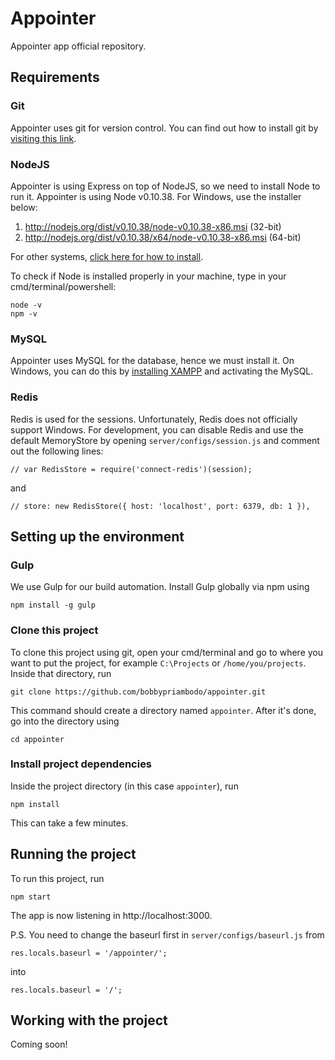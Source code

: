 # Appointer

Appointer app official repository.

## Requirements

### Git

Appointer uses git for version control. You can find out how to install git by [visiting this link](http://git-scm.com/book/en/v2/Getting-Started-Installing-Git).

### NodeJS

Appointer is using Express on top of NodeJS, so we need to install Node to run it. Appointer is using Node v0.10.38. For Windows, use the installer below:

1. http://nodejs.org/dist/v0.10.38/node-v0.10.38-x86.msi (32-bit)
2. http://nodejs.org/dist/v0.10.38/x64/node-v0.10.38-x86.msi (64-bit)

For other systems, [click here for how to install](https://nodejs.org/download/).

To check if Node is installed properly in your machine, type in your cmd/terminal/powershell:

    node -v
    npm -v

### MySQL

Appointer uses MySQL for the database, hence we must install it. On Windows, you can do this by [installing XAMPP](https://www.apachefriends.org/index.html) and activating the MySQL.

### Redis

Redis is used for the sessions. Unfortunately, Redis does not officially support Windows. For development, you can disable Redis and use the default MemoryStore by opening `server/configs/session.js` and comment out the following lines:

    // var RedisStore = require('connect-redis')(session);

and

    // store: new RedisStore({ host: 'localhost', port: 6379, db: 1 }),

## Setting up the environment

### Gulp

We use Gulp for our build automation. Install Gulp globally via npm using

    npm install -g gulp

### Clone this project

To clone this project using git, open your cmd/terminal and go to where you want to put the project, for example `C:\Projects` or `/home/you/projects`. Inside that directory, run

    git clone https://github.com/bobbypriambodo/appointer.git

This command should create a directory named `appointer`. After it's done, go into the directory using

    cd appointer

### Install project dependencies

Inside the project directory (in this case `appointer`), run

    npm install

This can take a few minutes.

## Running the project

To run this project, run

    npm start

The app is now listening in http://localhost:3000.

P.S. You need to change the baseurl first in `server/configs/baseurl.js` from

    res.locals.baseurl = '/appointer/';

into

    res.locals.baseurl = '/';

## Working with the project

Coming soon!
